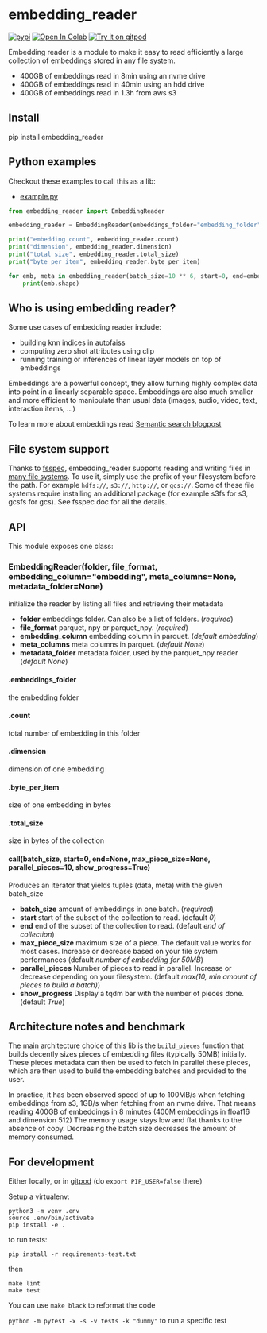 # embedding_reader
[![pypi](https://img.shields.io/pypi/v/embedding_reader.svg)](https://pypi.python.org/pypi/embedding_reader)
[![Open In Colab](https://colab.research.google.com/assets/colab-badge.svg)](https://colab.research.google.com/github/rom1504/embedding_reader/blob/master/notebook/embedding_reader_getting_started.ipynb)
[![Try it on gitpod](https://img.shields.io/badge/try-on%20gitpod-brightgreen.svg)](https://gitpod.io/#https://github.com/rom1504/embedding_reader)

Embedding reader is a module to make it easy to read efficiently a large collection of embeddings stored in any file system.
* 400GB of embeddings read in 8min using an nvme drive
* 400GB of embeddings read in 40min using an hdd drive
* 400GB of embeddings read in 1.3h from aws s3

## Install

pip install embedding_reader

## Python examples

Checkout these examples to call this as a lib:
* [example.py](examples/example.py)

```python
from embedding_reader import EmbeddingReader

embedding_reader = EmbeddingReader(embeddings_folder="embedding_folder", file_format="npy")

print("embedding count", embedding_reader.count)
print("dimension", embedding_reader.dimension)
print("total size", embedding_reader.total_size)
print("byte per item", embedding_reader.byte_per_item)

for emb, meta in embedding_reader(batch_size=10 ** 6, start=0, end=embedding_reader.count):
    print(emb.shape)
```

## Who is using embedding reader?

Some use cases of embedding reader include:
* building knn indices in [autofaiss](https://github.com/criteo/autofaiss)
* computing zero shot attributes using clip
* running training or inferences of linear layer models on top of embeddings

Embeddings are a powerful concept, they allow turning highly complex data into point in a linearly separable space.
Embeddings are also much smaller and more efficient to manipulate than usual data (images, audio, video, text, interaction items, ...)

To learn more about embeddings read [Semantic search blogpost](https://rom1504.medium.com/semantic-search-with-embeddings-index-anything-8fb18556443c)

## File system support

Thanks to [fsspec](https://filesystem-spec.readthedocs.io/en/latest/), embedding_reader supports reading and writing files in [many file systems](https://github.com/fsspec/filesystem_spec/blob/6233f315548b512ec379323f762b70764efeb92c/fsspec/registry.py#L87).
To use it, simply use the prefix of your filesystem before the path. For example `hdfs://`, `s3://`, `http://`, or `gcs://`.
Some of these file systems require installing an additional package (for example s3fs for s3, gcsfs for gcs).
See fsspec doc for all the details.

## API

This module exposes one class:

### EmbeddingReader(folder, file_format, embedding_column="embedding", meta_columns=None, metadata_folder=None)

initialize the reader by listing all files and retrieving their metadata

* **folder** embeddings folder. Can also be a list of folders. (*required*)
* **file_format** parquet, npy or parquet_npy. (*required*)
* **embedding_column** embedding column in parquet. (*default embedding*)
* **meta_columns** meta columns in parquet. (*default None*)
* **metadata_folder** metadata folder, used by the parquet_npy reader (*default None*)

#### .embeddings_folder

the embedding folder

#### .count

total number of embedding in this folder

#### .dimension

dimension of one embedding

#### .byte_per_item

size of one embedding in bytes

#### .total_size

size in bytes of the collection

#### __call__(batch_size, start=0, end=None, max_piece_size=None, parallel_pieces=10, show_progress=True)

Produces an iterator that yields tuples (data, meta) with the given batch_size

* **batch_size** amount of embeddings in one batch. (*required*)
* **start** start of the subset of the collection to read. (default *0*)
* **end** end of the subset of the collection to read. (default *end of collection*)
* **max_piece_size** maximum size of a piece. The default value works for most cases. Increase or decrease based on your file system performances (default *number of embedding for 50MB*)
* **parallel_pieces** Number of pieces to read in parallel. Increase or decrease depending on your filesystem. (default *max(10, min amount of pieces to build a batch)*)
* **show_progress** Display a tqdm bar with the number of pieces done. (default *True*)


## Architecture notes and benchmark

The main architecture choice of this lib is the `build_pieces` function that builds decently sizes pieces of embedding files (typically 50MB) initially.
These pieces metadata can then be used to fetch in parallel these pieces, which are then used to build the embedding batches and provided to the user.

In practice, it has been observed speed of up to 100MB/s when fetching embeddings from s3, 1GB/s when fetching from an nvme drive.
That means reading 400GB of embeddings in 8 minutes (400M embeddings in float16 and dimension 512)
The memory usage stays low and flat thanks to the absence of copy. Decreasing the batch size decreases the amount of memory consumed.


## For development

Either locally, or in [gitpod](https://gitpod.io/#https://github.com/rom1504/embedding_reader) (do `export PIP_USER=false` there)

Setup a virtualenv:

```
python3 -m venv .env
source .env/bin/activate
pip install -e .
```

to run tests:
```
pip install -r requirements-test.txt
```
then 
```
make lint
make test
```

You can use `make black` to reformat the code

`python -m pytest -x -s -v tests -k "dummy"` to run a specific test

